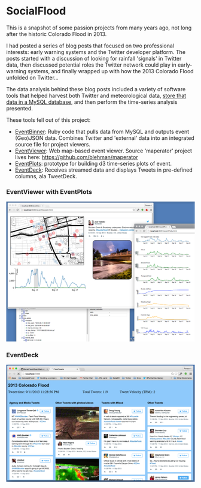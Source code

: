 SocialFlood
===========

This is a snapshot of some passion projects from many years ago, not long after the historic Colorado Flood in 2013. 

I had posted a series of blog posts that focused on two professional interests: early warning systems and the Twitter developer platform. The posts started with a discussion of looking for rainfall 'signals' in Twitter data, then discussed potential roles the Twitter network could play in early-warning systems, and finally wrapped up with how the 2013 Colorado Flood unfolded on Twitter...
 
The data analysis behind these blog posts included a variety of software tools that helped harvest both Twitter and meteorological data, [store that data in a MySQL database](http://support.gnip.com/articles/relational-databases-part-1.html), and then perform the time-series analysis presented.

These tools fell out of this project:

+ [EventBinner](https://github.com/jimmoffitt/SocialFlood/tree/master/EventBinner): Ruby code that pulls data from MySQL and outputs event (Geo)JSON data.  Combines Twitter and 'external' data into an integrated source file for project viewers. 
+ [EventViewer](https://github.com/jimmoffitt/SocialFlood/tree/master/EventViewer): Web map-based event viewer. Source 'maperator' project lives here: https://github.com/blehman/maperator
+ [EventPlots](https://github.com/jimmoffitt/SocialFlood/tree/master/EventPlots): prototype for building d3 time-series plots of event.
+ [EventDeck](https://github.com/jimmoffitt/SocialFlood/tree/master/EventDeck): Receives streamed data and displays Tweets in pre-defined columns, ala TweetDeck.

### EventViewer with EventPlots
![](https://raw.githubusercontent.com/jimmoffitt/SocialFlood/master/imgs/SocialFlood.png)

### EventDeck

 ![](https://raw.githubusercontent.com/jimmoffitt/SocialFlood/master/EventDeck/imgs/flood_event_deck.png)






